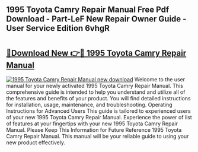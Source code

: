 ## 1995 Toyota Camry Repair Manual Free Pdf Download - Part-LeF New Repair Owner Guide - User Service Edition 6vhgR

# <h2><a href="http://bc20026.oget.top/?id=1995+Toyota+Camry+Repair+Manual">🔗Download New 👉🔴 1995 Toyota Camry Repair Manual</a></h2>

[![1995 Toyota Camry Repair Manual new download](https://i.imgur.com/5g1atiW.png)](http://bc20026.oget.top/?id=1995+Toyota+Camry+Repair+Manual)
Welcome to the user manual for your newly activated 1995 Toyota Camry Repair Manual. This comprehensive guide is intended to help you understand and utilize all of the features and benefits of your product. You will find detailed instructions for installation, usage, maintenance, and troubleshooting. Operating Instructions for Advanced Users This guide is tailored to experienced users of your new 1995 Toyota Camry Repair Manual. Experience the power of list of features at your fingertips with your new 1995 Toyota Camry Repair Manual. Please Keep This Information for Future Reference 1995 Toyota Camry Repair Manual. This manual will be your reliable guide to using your new product effectively.
